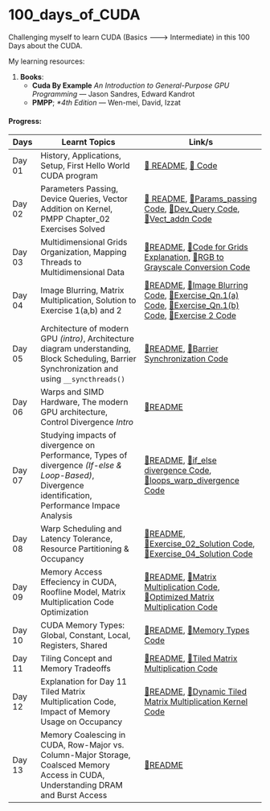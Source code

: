 # 100_days_of_CUDA
Challenging myself to learn CUDA (Basics ---> Intermediate) in this 100 Days about the CUDA. 

My learning resources: 
1. **Books**:
    - **Cuda By Example** _An Introduction to General-Purpose GPU Programming_ — Jason Sandres, Edward Kandrot
    - **PMPP**; _*4th Edition_ — Wen-mei, David, Izzat
#### Progress: 

<div align="center">

| Days  | Learnt Topics | Link/s |
|-------|---------------|------|
| Day 01 | History, Applications, Setup, First Hello World CUDA program | [🔗 README](./Day_01/README.md), [🔗 Code](./Day_01/hello.cu) |
| Day 02 | Parameters Passing, Device Queries, Vector Addition on Kernel, PMPP Chapter_02 Exercises Solved| [🔗 README](./Day_02/README.md), [🔗Params_passing Code](./Day_02/params.cu), [🔗Dev_Query Code](./Day_02/dev_queries.cu), [🔗Vect_addn Code](./Day_02/vect_addn.cu)|
| Day 03 | Multidimensional Grids Organization, Mapping Threads to Multidimensional Data | [🔗README](./Day_03/README.md), [🔗Code for Grids Explanation](./Day_03/grids.cu), [🔗RGB to Grayscale Conversion Code](./Day_03/image_color_conv.cu) |
| Day 04 | Image Blurring, Matrix Multiplication, Solution to Exercise 1(a,b) and 2 | [🔗README](./Day_04/README.md), [🔗Image Blurring Code](./Day_04/image_blur.cu), [🔗Exercise_Qn.1(a) Code](./Day_04/Exercise_01_soln_a.cu), [🔗Exercise_Qn.1(b) Code](./Day_04/Exercise_01_soln_b.cu), [🔗Exercise 2 Code](./Day_04/Exercise_02_soln.cu)|
| Day 05 | Architecture of modern GPU _(intro)_, Architecture diagram understanding, Block Scheduling, Barrier Synchronization and using `__syncthreads()`| [🔗README](./Day_05/README.md), [🔗Barrier Synchronization Code](./Day_05/barrier_sync.cu) |
| Day 06 | Warps and SIMD Hardware, The modern GPU architecture, Control Divergence _Intro_ | [🔗README](./Day_06/README.md) | 
| Day 07 | Studying impacts of divergence on Performance, Types of divergence _(If-else & Loop-Based)_, Divergence identification, Performance Impace Analysis | [🔗README](./Day_07/README.md), [🔗if_else divergence Code](./Day_07/if-else_diverge.cu), [🔗loops_warp_divergence Code](./Day_07/loops_warp_divergence.cu) |
| Day 08 | Warp Scheduling and Latency Tolerance, Resource Partitioning & Occupancy | [🔗README](./Day_08/README.md), [🔗Exercise_02_Solution Code](./Day_08/Exercise_02.cu), [🔗Exercise_04_Solution Code](./Day_08/Exercise_04.cu) |
| Day 09 | Memory Access Effeciency in CUDA, Roofline Model, Matrix Multiplication Code Optimization | [🔗README](./Day_09/README.md), [🔗Matrix Multiplication Code](./Day_09/matrix_multiplication.cu), [🔗Optimized Matrix Multiplication Code](./Day_09/optimized_mat_mul.cu) |
| Day 10 | CUDA Memory Types: Global, Constant, Local, Registers, Shared | [🔗README](./Day_10/README.md), [🔗Memory Types Code](./Day_10/mem_types_in_action.cu) |
| Day 11 | Tiling Concept and Memory Tradeoffs | [🔗README](./Day_11/README.md), [🔗Tiled Matrix Multiplication Code](./Day_11/tiled_mat_mul.cu) |
| Day 12 | Explanation for Day 11 Tiled Matrix Multiplication Code, Impact of Memory Usage on Occupancy | [🔗README](./Day_12/README.md), [🔗Dynamic Tiled Matrix Multiplication Kernel Code](./Day_12/Day_12_updated_code.cu) |
| Day 13 | Memory Coalescing in CUDA, Row-Major vs. Column-Major Storage, Coalsced Memory Access in CUDA, Understanding DRAM and Burst Access | [🔗README](./Day_13/README.md) |
</div>